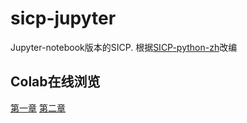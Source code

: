 # sicp-jupyter
Jupyter-notebook版本的SICP. 根据[SICP-python-zh](https://github.com/wizardforcel/sicp-py-zh)改编

## Colab在线浏览
[第一章](https://colab.research.google.com/github/allenwoods/sicp-jupyter/blob/master/Chapter%201.ipynb)
[第二章](https://colab.research.google.com/github/allenwoods/sicp-jupyter/blob/master/Chapter%202.ipynb)
